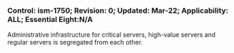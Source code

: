 ### Control: ism-1750; Revision: 0; Updated: Mar-22; Applicability: ALL; Essential Eight:N/A
<p>Administrative infrastructure for critical servers, high-value servers and regular servers is segregated from each other.</p>